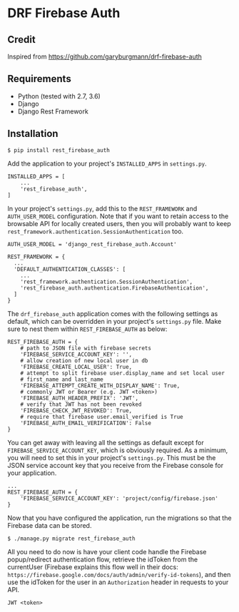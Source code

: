 # DRF Firebase Auth

## Credit
Inspired from https://github.com/garyburgmann/drf-firebase-auth 

## Requirements


* Python (tested with 2.7, 3.6)
* Django
* Django Rest Framework



## Installation

```
$ pip install rest_firebase_auth
```

Add the application to your project's `INSTALLED_APPS` in `settings.py`.

```
INSTALLED_APPS = [
    ...
    'rest_firebase_auth',
]
```

In your project's `settings.py`, add this to the `REST_FRAMEWORK` and `AUTH_USER_MODEL` configuration. Note that if you want to retain access to the browsable API for locally created users, then you will probably want to keep `rest_framework.authentication.SessionAuthentication` too.


```
AUTH_USER_MODEL = 'django_rest_firebase_auth.Account'

REST_FRAMEWORK = {
  ...
  'DEFAULT_AUTHENTICATION_CLASSES': [
    ...
    'rest_framework.authentication.SessionAuthentication',
    'rest_firebase_auth.authentication.FirebaseAuthentication',
  ]
}
```


The `drf_firebase_auth` application comes with the following settings as default, which can be overridden in your project's `settings.py` file. Make sure to nest them within `REST_FIREBASE_AUTH` as below:


```
REST_FIREBASE_AUTH = {
    # path to JSON file with firebase secrets
    'FIREBASE_SERVICE_ACCOUNT_KEY': '',
    # allow creation of new local user in db
    'FIREBASE_CREATE_LOCAL_USER': True,
    # attempt to split firebase user.display_name and set local user
    # first_name and last_name
    'FIREBASE_ATTEMPT_CREATE_WITH_DISPLAY_NAME': True,
    # commonly JWT or Bearer (e.g. JWT <token>)
    'FIREBASE_AUTH_HEADER_PREFIX': 'JWT',
    # verify that JWT has not been revoked
    'FIREBASE_CHECK_JWT_REVOKED': True,
    # require that firebase user.email_verified is True
    'FIREBASE_AUTH_EMAIL_VERIFICATION': False
}
```

You can get away with leaving all the settings as default except for `FIREBASE_SERVICE_ACCOUNT_KEY`, which is obviously required. As a minimum, you will need to set this in your project's `settings.py`. This must be the JSON service account key that you receive from the Firebase console for your application.

```
...
REST_FIREBASE_AUTH = {
    'FIREBASE_SERVICE_ACCOUNT_KEY': 'project/config/firebase.json'
}
```

Now that you have configured the application, run the migrations so that the Firebase data can be stored.

```
$ ./manage.py migrate rest_firebase_auth
```

All you need to do now is have your client code handle the Firebase popup/redirect authentication flow, retrieve the idToken from the currentUser (Firebase explains this flow well in their docs: `https://firebase.google.com/docs/auth/admin/verify-id-tokens`), and then use the idToken for the user in an `Authorization` header in requests to your API.

```
JWT <token>
```
